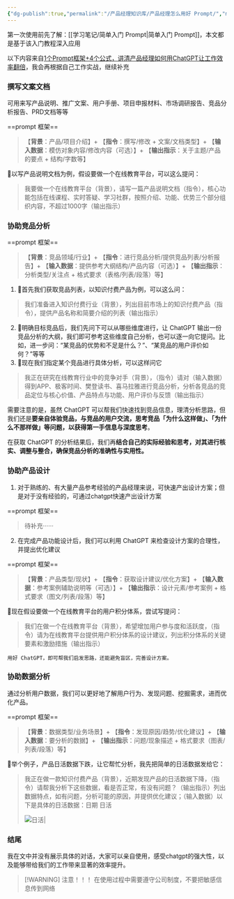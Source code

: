 ```yaml
---
{"dg-publish":true,"permalink":"/产品经理知识库/产品经理怎么用好 Prompt/","noteIcon":"","created":"2023-08-26T16:39:04.027+08:00"}
---
```



第一次使用前先了解：[[学习笔记/简单入门 Prompt\|简单入门 Prompt]]，本文都是基于该入门教程深入应用

以下内容来自[1个Prompt框架+4个公式，讲清产品经理如何用ChatGPT让工作效率翻倍](https://www.woshipm.com/pmd/5802132.html)，我会再根据自己工作实战，继续补充

### 撰写文案文档
可用来写产品说明、推广文案、用户手册、项目申报材料、市场调研报告、竞品分析报告、PRD文档等等

==prompt 框架==
>【**背景**：产品/项目介绍】+
>【**指令**：撰写/修改 + 文案/文档类型】+
>【**输入数据**：模仿对象内容/修改内容（可选）】+
>【**输出指示**：关于主题/产品的要点 + 结构/字数等】

🌰以写产品说明文档为例，假设要做一个在线教育平台，可以这么提问：
>我要做一个在线教育平台（背景），请写一篇产品说明文档（指令），核心功能包括在线课程、实时答疑、学习社群，按照介绍、功能、优势三个部分组织内容，不超过1000字（输出指示）

### 协助竞品分析
==prompt 框架==
>【**背景**：竞品领域/行业】+
>【**指令**：进行竞品分析/提供竞品列表/分析报告】+
>【**输入数据**：提供参考大纲结构/产品内容（可选）】+
>【**输出指示**：分析类型/关注点 + 格式要求（表格/列表/段落）等】

1. 🌰首先我们获取竞品列表，以知识付费产品为例，可以这么问：
>我们准备进入知识付费行业（背景），列出目前市场上的知识付费产品（指令），提供产品名称和简要介绍的列表（输出指示）

2. 🌰明确目标竞品后，我们先问下可以从哪些维度进行，让 ChatGPT 输出一份竞品分析的大纲，我们即可参考这些维度自己分析，也可以逐一向它提问。比如，进一步问：“某竞品的优势和不足是什么？”、“某竞品的用户评价如何？”等等
3. 🌰现在我们指定某个竞品进行具体分析，可以这样问它
>我正在研究在线教育行业中的竞争对手（背景），（指令）请对（输入数据）得到APP、极客时间、樊登读书、喜马拉雅进行竞品分析，分析各竞品的竞品定位与核心价值、产品特点与功能、用户评价与反馈（输出指示）

需要注意的是，虽然 ChatGPT 可以帮我们快速找到竞品信息，理清分析思路，但我们还是**要亲自体验竞品，与竞品的用户交流，思考竞品「为什么这样做」、「为什么不那样做」等问题，以获得第一手信息与深度思考**。

在获取 ChatGPT 的分析结果后，我们再**结合自己的实际经验和思考，对其进行核实、调整与整合，确保竞品分析的准确性与实用性。**

### 协助产品设计
1. 对于熟练的、有大量产品参考经验的产品经理来说，可快速产出设计方案；但是对于没有经验的，可通过chatgpt快速产出设计方案

==prompt 框架==
>待补充······

2. 在完成产品功能设计后，我们可以利用 ChatGPT 来检查设计方案的合理性，并提出优化建议

==prompt 框架==
>【**背景**：产品类型/现状】+
>【**指令**：获取设计建议/优化方案】+
>【**输入数据**：参考案例辅助说明等（可选）】+
>【**输出指示**：设计元素/参考案例 + 格式要求（图文/列表/段落）等】

🌰现在假设要做一个在线教育平台的用户积分体系，尝试写提问：

>我们在做一个在线教育平台（背景），希望增加用户参与度和活跃度，（指令）请为在线教育平台提供用户积分体系的设计建议，列出积分体系的关键要素和激励措施（输出指示）

	用好 ChatGPT，即可帮我们启发思路，还能避免盲区，完善设计方案。

### 协助数据分析
通过分析用户数据，我们可以更好地了解用户行为、发现问题、挖掘需求，进而优化产品。

==prompt 框架==
>【**背景**：数据类型/业务场景】+
>【**指令**：发现原因/趋势/优化建议】+
>【**输入数据**：要分析的数据】+
>【**输出指示**：问题/现象描述 + 格式要求（图表/列表/段落）等】

🌰举个例子，产品日活数据下跌，让它帮忙分析，我先把简单的日活数据发给它：
>我正在做一款知识付费产品（背景），近期发现产品的日活数据下降，（指令）请帮我分析下这些数据，看是否正常，有没有问题？（输出指示）列出数据特点，如有问题，分析可能的原因，并提供优化建议；（输入数据）以下是具体的日活数据：日期 日活
>
>![日活|](https://s2.loli.net/2023/08/26/o6HTGlt5I8NVghr.png)

### 结尾
我在文中并没有展示具体的对话，大家可以亲自使用，感受chatgpt的强大性，以及能够带给我们的工作带来显著的效率提升。

> [!WARNING] 注意！！！
>在使用过程中需要遵守公司制度，不要把敏感信息传到网络